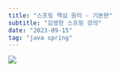 ```yaml
---
title: "스프링 핵심 원리 - 기본편"
subtitle: "김영한 스프링 강의"
date: "2023-09-15"
tag: "java spring"
---
```


<img src="/images/test.png">